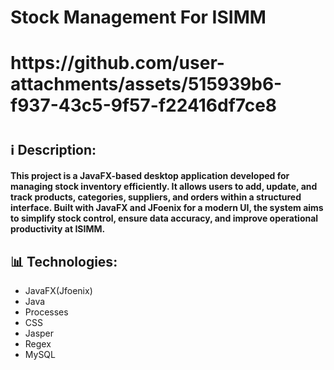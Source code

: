 <h1>Stock Management For ISIMM </h1>
<h1> https://github.com/user-attachments/assets/515939b6-f937-43c5-9f57-f22416df7ce8
</h1>
<h1> </h1>

<h2>ℹ️ Description:</h2>
<h4>This project is a JavaFX-based desktop application developed for managing stock inventory efficiently. It allows users to add, update, and track products, categories, suppliers, and orders within a structured interface. Built with JavaFX and JFoenix for a modern UI, the system aims to simplify stock control, ensure data accuracy, and improve operational productivity at ISIMM.</h4>
<h2>📊 Technologies:</h2>
<ul>
<li>JavaFX(Jfoenix)</li>
<li>Java</li>
<li>Processes</li>
<li>CSS</li>
<li>Jasper</li>
<li>Regex</li>
<li>MySQL</li>
</ul>

 
